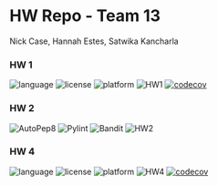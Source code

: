 # HW Repo - Team 13

Nick Case, Hannah Estes, Satwika Kancharla

### HW 1
![language](https://img.shields.io/badge/Language-Python-blue)
![license](https://img.shields.io/badge/License-MIT-green)
![platform](https://img.shields.io/badge/Platform-Linux-purple)
![HW1](https://github.com/SE-Fall-2024/HW/actions/workflows/hw1.yml/badge.svg)
[![codecov](https://codecov.io/gh/SE-Fall-2024/HW/graph/badge.svg?token=MGDF8WAVSP)](https://codecov.io/gh/SE-Fall-2024/HW)

### HW 2
![AutoPep8](https://github.com/SE-Fall-2024/HW/actions/workflows/hw2_autopep8.yml/badge.svg)
![Pylint](https://github.com/SE-Fall-2024/HW/actions/workflows/hw2_pylint.yml/badge.svg)
![Bandit](https://github.com/SE-Fall-2024/HW/actions/workflows/hw2_Bandit.yml/badge.svg)
![HW2](https://github.com/SE-Fall-2024/HW/actions/workflows/hw2.yml/badge.svg)

### HW 4
![language](https://img.shields.io/badge/Language-Shell-blue)
![license](https://img.shields.io/badge/License-MIT-green)
![platform](https://img.shields.io/badge/Platform-Linux-purple)
![HW4](https://github.com/SE-Fall-2024/HW/actions/workflows/hw4.yml/badge.svg)
[![codecov](https://codecov.io/gh/SE-Fall-2024/HW/graph/badge.svg?token=MGDF8WAVSP)](https://codecov.io/gh/SE-Fall-2024/HW)

